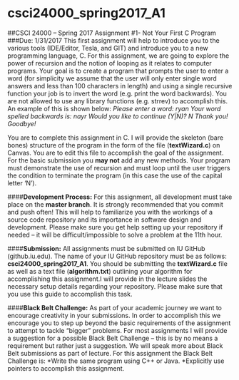 # csci24000_spring2017_A1

##CSCI 24000 – Spring 2017 Assignment #1- Not Your First C Program
###Due: 1/31/2017
This first assignment will help to introduce you to the various tools (IDE/Editor, Tesla, and GIT) and introduce you to a new programming language, C. For this assignment, we are going to explore the power of recursion and the notion of looping as it relates to computer programs. Your goal is to create a program that prompts the user to enter a word (for simplicity we assume that the user will only enter single word answers and less than 100 characters in length) and using a single recursive function your job is to invert the word (e.g. print the word backwards). You are not allowed to use any library functions (e.g. strrev) to accomplish this. An example of this is shown below:
  _Please enter a word: ryan
  Your word spelled backwards is: nayr
  Would you like to continue (Y|N)? N
  Thank you! Goodbye!_  

You are to complete this assignment in C. I will provide the skeleton (bare bones) structure of the program in the form of the file (**textWizard.c**) on Canvas. You are to edit this file to accomplish the goal of the assignment. For the basic submission you **may not** add any new methods. Your program must demonstrate the use of recursion and must loop until the user triggers the condition to terminate the program (in this case the use of the capital letter ‘N’).

####**Development Process:**
For this assignment, all development must take place on the **master branch**. It is strongly recommended that you commit and push often! This will help to familiarize you with the workings of a source code repository and its importance in software design and development. Please make sure you get help setting up your repository if needed – it will be difficult/impossible to solve a problem at the 11th hour.  

####**Submission:**
All assignments must be submitted on IU GitHub (github.iu.edu). The name of your IU GitHub repository must be as follows: **csci24000_spring2017_A1**. You should be submitting the **textWizard.c** file as well as a text file (**algorithm.txt**) outlining your algorithm for accomplishing this assignment.I will provide in the lecture slides the necessary setup details regarding your repository. Please make sure that you use this guide to accomplish this task.  

####**Black Belt Challenge:**
As part of your academic journey we want to encourage creativity in your submissions. In order to accomplish this we encourage you to step up beyond the basic requirements of the assignment to attempt to tackle “bigger” problems. For most assignments I will provide a suggestion for a possible Black Belt Challenge – this is by no means a requirement but rather just a suggestion. We will speak more about Black Belt submissions as part of lecture. For this assignment the Black Belt Challenge is:
*Write the same program using C++ or Java.
*Explicitly use pointers to accomplish this assignment.
